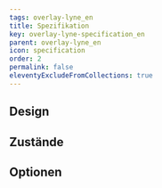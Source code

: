 ```yaml
---
tags: overlay-lyne_en
title: Spezifikation
key: overlay-lyne-specification_en
parent: overlay-lyne_en
icon: specification
order: 2
permalink: false
eleventyExcludeFromCollections: true
---
```


## Design 

## Zustände

## Optionen


